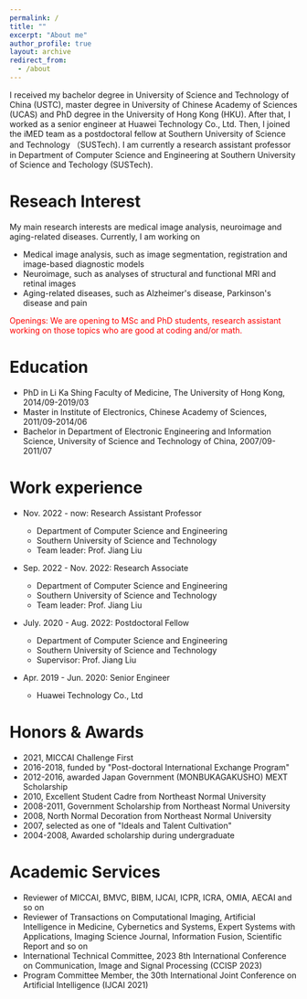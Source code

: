```yaml
---
permalink: /
title: ""
excerpt: "About me"
author_profile: true
layout: archive
redirect_from: 
  - /about
---
```


I received my bachelor degree in University of Science and Technology of China (USTC), master degree in University of Chinese Academy of Sciences (UCAS) and PhD degree in the University of Hong Kong (HKU). After that, I worked as a senior engineer at Huawei Technology Co., Ltd. Then, I joined the iMED team as a postdoctoral fellow at Southern University of Science and Technology （SUSTech). I am currently a research assistant professor in Department of Computer Science and Engineering at Southern University of Science and Techology (SUSTech).

Reseach Interest
======
My main research interests are medical image analysis, neuroimage and aging-related diseases. Currently, I am working on
* Medical image analysis, such as image segmentation, registration and image-based diagnostic models
* Neuroimage, such as analyses of structural and functional MRI and retinal images
* Aging-related diseases, such as Alzheimer's disease, Parkinson's disease and pain 

<font color="Red">Openings: We are opening to MSc and PhD students, research assistant working on those topics who are good at coding and/or math.</font>

Education
======
* PhD in Li Ka Shing Faculty of Medicine, The University of Hong Kong, 2014/09-2019/03
* Master in Institute of Electronics, Chinese Academy of Sciences, 2011/09-2014/06
* Bachelor in Department of Electronic Engineering and Information Science, University of Science and Technology of China, 2007/09-2011/07


Work experience
======
* Nov. 2022 - now: Research Assistant Professor
  * Department of Computer Science and Engineering
  * Southern University of Science and Technology
  * Team leader: Prof. Jiang Liu

* Sep. 2022 - Nov. 2022: Research Associate
  * Department of Computer Science and Engineering
  * Southern University of Science and Technology
  * Team leader: Prof. Jiang Liu

* July. 2020 - Aug. 2022: Postdoctoral Fellow
  * Department of Computer Science and Engineering
  * Southern University of Science and Technology
  * Supervisor: Prof. Jiang Liu

* Apr. 2019 - Jun. 2020: Senior Engineer
  * Huawei Technology Co., Ltd
  
<!-- Publications(Recent three years)
======
  {% assign pubs = site.publications | where_exp: "item", "item.year > 2020" | group_by: "year" | reverse %}
{% for pub in pubs %}
  {% assign posts = pub.items %}
  <h2 id="{{ year | slugify }}" class="archive__subtitle">{{ pub.name }}</h2>
  <ul>
  {% for post in posts %}
    <li>{{ post.citation }}</li>
  {% endfor %}
  </ul>
{% endfor %} -->
  
<!-- Projects
======
{% include projects.html %} -->

Honors & Awards
======
* 2021, MICCAI Challenge First
* 2016-2018, funded by "Post-doctoral International Exchange Program"
* 2012-2016, awarded Japan Government (MONBUKAGAKUSHO) MEXT Scholarship
* 2010, Excellent Student Cadre from Northeast Normal University
* 2008-2011, Government Scholarship from Northeast Normal University
* 2008, North Normal Decoration from Northeast Normal University
* 2007, selected as one of "Ideals and Talent Cultivation"
* 2004-2008, Awarded scholarship during undergraduate

Academic Services
======
* Reviewer of MICCAI, BMVC, BIBM, IJCAI, ICPR, ICRA, OMIA, AECAI and so on
* Reviewer of Transactions on Computational Imaging, Artificial Intelligence in Medicine, Cybernetics and Systems, Expert Systems with Applications, Imaging Science Journal, Information Fusion, Scientific Report and so on
* International Technical Committee, 2023 8th International Conference on Communication, Image and Signal Processing (CCISP 2023)
* Program Committee Member, the 30th International Joint Conference on Artificial Intelligence (IJCAI 2021)

